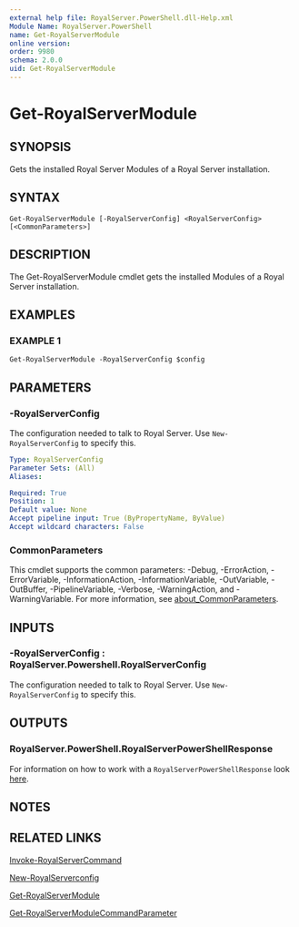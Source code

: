 ```yaml
---
external help file: RoyalServer.PowerShell.dll-Help.xml
Module Name: RoyalServer.PowerShell
name: Get-RoyalServerModule
online version:
order: 9980
schema: 2.0.0
uid: Get-RoyalServerModule
---
```


# Get-RoyalServerModule

## SYNOPSIS

Gets the installed Royal Server Modules of a Royal Server installation.

## SYNTAX

```
Get-RoyalServerModule [-RoyalServerConfig] <RoyalServerConfig> [<CommonParameters>]
```

## DESCRIPTION

The Get-RoyalServerModule cmdlet gets the installed Modules of a Royal Server installation.

## EXAMPLES

### EXAMPLE 1

```
Get-RoyalServerModule -RoyalServerConfig $config
```

## PARAMETERS

### -RoyalServerConfig

The configuration needed to talk to Royal Server.
Use `New-RoyalServerConfig` to specify this.

```yaml
Type: RoyalServerConfig
Parameter Sets: (All)
Aliases:

Required: True
Position: 1
Default value: None
Accept pipeline input: True (ByPropertyName, ByValue)
Accept wildcard characters: False
```

### CommonParameters
This cmdlet supports the common parameters: -Debug, -ErrorAction, -ErrorVariable, -InformationAction, -InformationVariable, -OutVariable, -OutBuffer, -PipelineVariable, -Verbose, -WarningAction, and -WarningVariable. For more information, see [about_CommonParameters](http://go.microsoft.com/fwlink/?LinkID=113216).

## INPUTS

### -RoyalServerConfig : RoyalServer.Powershell.RoyalServerConfig

The configuration needed to talk to Royal Server.
Use `New-RoyalServerConfig` to specify this.

## OUTPUTS

### RoyalServer.PowerShell.RoyalServerPowerShellResponse

For information on how to work with a `RoyalServerPowerShellResponse` look [here](./index.md#working-with-royal-server-responses).

## NOTES

## RELATED LINKS

[Invoke-RoyalServerCommand](Invoke-RoyalServerCommand.md)

[New-RoyalServerconfig](New-RoyalServerconfig.md)

[Get-RoyalServerModule](Get-RoyalServerModule.md)

[Get-RoyalServerModuleCommandParameter](Get-RoyalServerModuleCommandParameter.md)
